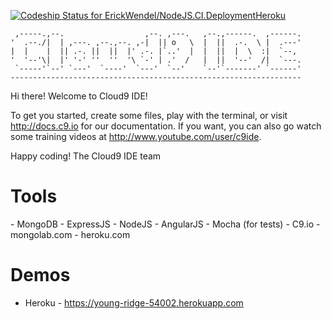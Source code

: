 [ ![Codeship Status for ErickWendel/NodeJS.CI.DeploymentHeroku](https://codeship.com/projects/98670e60-ad26-0133-7390-42dfb775ebd5/status?branch=master)](https://codeship.com/projects/131910)


     ,-----.,--.                  ,--. ,---.   ,--.,------.  ,------.
    '  .--./|  | ,---. ,--.,--. ,-|  || o   \  |  ||  .-.  \ |  .---'
    |  |    |  || .-. ||  ||  |' .-. |`..'  |  |  ||  |  \  :|  `--, 
    '  '--'\|  |' '-' ''  ''  '\ `-' | .'  /   |  ||  '--'  /|  `---.
     `-----'`--' `---'  `----'  `---'  `--'    `--'`-------' `------'
    ----------------------------------------------------------------- 


Hi there! Welcome to Cloud9 IDE!

To get you started, create some files, play with the terminal,
or visit http://docs.c9.io for our documentation.
If you want, you can also go watch some training videos at
http://www.youtube.com/user/c9ide.

Happy coding!
The Cloud9 IDE team
<br />
<h1> Tools </h1>
 - MongoDB
 - ExpressJS
 - NodeJS
 - AngularJS
 - Mocha (for tests)
 - C9.io 
 - mongolab.com
 - heroku.com
 


<h1> Demos </h1>

 - Heroku - https://young-ridge-54002.herokuapp.com
